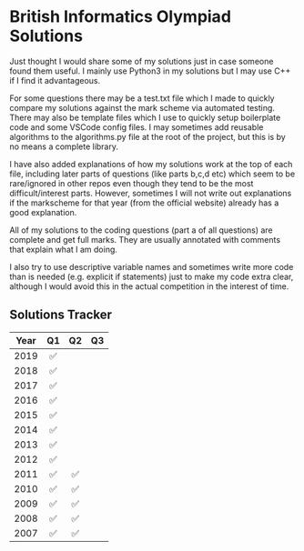 # British Informatics Olympiad Solutions
Just thought I would share some of my solutions just in case someone found them useful. I mainly use Python3 in my solutions but I may use C++ if I find it advantageous.

For some questions there may be a test.txt file which I made to quickly compare my solutions against the mark scheme via automated testing. 
There may also be template files which I use to quickly setup boilerplate code and some VSCode config files.
I may sometimes add reusable algorithms to the algorithms.py file at the root of the project, but this is by no means a complete library.

I have also added explanations of how my solutions work at the top of each file, including later parts of questions (like parts b,c,d etc) which seem to be rare/ignored in other repos even though they tend to be the most difficult/interest parts. However, sometimes I will not write out explanations if the markscheme for that year (from the official website) already has a good explanation. 

All of my solutions to the coding questions (part a of all questions) are complete and get full marks. They are usually annotated with comments that explain what I am doing. 

I also try to use descriptive variable names and sometimes write more code than is needed (e.g. explicit if statements) just to make my code extra clear, although I would avoid this in the actual competition in the interest of time.

## Solutions Tracker ##
| Year          | Q1                 | Q2                 | Q3                 |
| ------------- | :----------------: | :----------------: | :----------------: |
| 2019          | :white_check_mark: |                    |                    |    
| 2018          | :white_check_mark: |                    |                    |  
| 2017          | :white_check_mark: |                    |                    |  
| 2016          | :white_check_mark: |                    |                    |  
| 2015          | :white_check_mark: |                    |                    | 
| 2014          | :white_check_mark: |                    |                    | 
| 2013          | :white_check_mark: |                    |                    | 
| 2012          | :white_check_mark: |                    |                    | 
| 2011          | :white_check_mark: | :white_check_mark: |                    | 
| 2010          | :white_check_mark: | :white_check_mark: |                    |
| 2009          | :white_check_mark: | :white_check_mark: |                    |
| 2008          | :white_check_mark: | :white_check_mark: |                    |
| 2007          | :white_check_mark: | :white_check_mark: |                    |

